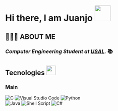 
# Hi there, I am Juanjo <img src="https://external-content.duckduckgo.com/iu/?u=https%3A%2F%2Fmedia1.tenor.com%2Fimages%2Fb67173b98dd2925991a8d547238404f1%2Ftenor.gif%3Fitemid%3D17357329&f=1&nofb=1" width="50">
## 🧙🏻‍♂️ ABOUT ME
### *Computer Engineering Student at [USAL](https://usal.es/).* 📚
## Tecnologies <img src="https://media.giphy.com/media/WUlplcMpOCEmTGBtBW/giphy.gif" width="30">
### Main 

![C](https://img.shields.io/badge/c-%2300599C.svg?style=for-the-badge&logo=c&logoColor=white) ![Visual Studio Code](https://img.shields.io/badge/VS%20Code-0078d7.svg?style=for-the-badge&logo=visual-studio-code&logoColor=white)    ![Python](https://img.shields.io/badge/python-3670A0?style=for-the-badge&logo=python&logoColor=ffdd54)   
![Java](https://img.shields.io/badge/java-%23ED8B00.svg?style=for-the-badge&logo=java&logoColor=white)   ![Shell Script](https://img.shields.io/badge/Bash-%23121011.svg?style=for-the-badge&logo=gnu-bash&logoColor=white)   ![C#](https://img.shields.io/badge/c%23-%23239120.svg?style=for-the-badge&logo=c-sharp&logoColor=white)
